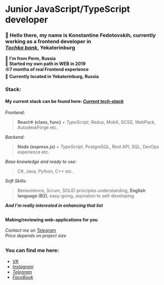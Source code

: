 #
# Junior JavaScript/TypeScript developer
### 👋 Hello there, my name is Konstantine Fedotovskih, currently working as a frontend developer in </br>[*Tochka bank*](https://tochka.com/), Yekaterinburg
📍 **I'm from Perm, Russia**</br>
🧠 **Started my own path in WEB in 2019**</br>
🕸️**7 months of real Frontend experience**</br>
📌 **Currently located in Yekaterinburg, Russia**</br>

### Stack:

#### My current stack can be found here: [*Current tech-stack*](https://github.com/users/Konstaphy/projects/3)

*Frontend:*

> **React⚛️ (class, func)** + *TypeScript*, Redux, MobX, SCSS, WebPack, AutodeskForge etc.

*Backend:*

> **Node (express.js)** + *TypeScript*, PostgreSQL, Rest API, SQL, DevOps experience etc.

*Base knowledge and ready to use:*

> C#, Java, Python, C++ etc.

*Soft Skills:*

> Benevolence, Scrum, SOLID principles understanding, **English language (B2)**, easy-going, aspiration to self-developing

***And I'm really interested in enhancing that list***
##
**Making/reviewing web-applications for you**</br>
</br>
*Contact me on [*Telegram*](https://t.me/Konstaphy)</br>
Price depends on *project size**</br>
##
### You can find me here: </br>
- [*VK*](https://vk.com/konstaphy) </br>
- [*Instagram*](https://www.instagram.com/konstaphy/) </br>
- [*Telegram*](https://t.me/Konstaphy) </br>
- [*FaceBook*](https://www.facebook.com/profile.php?id=100072760375665) </br>
